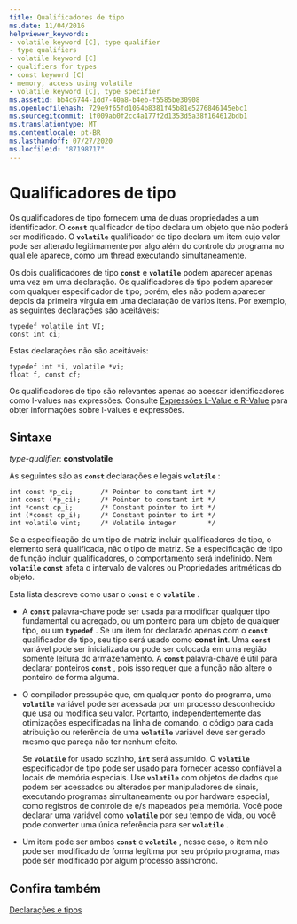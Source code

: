 ```yaml
---
title: Qualificadores de tipo
ms.date: 11/04/2016
helpviewer_keywords:
- volatile keyword [C], type qualifier
- type qualifiers
- volatile keyword [C]
- qualifiers for types
- const keyword [C]
- memory, access using volatile
- volatile keyword [C], type specifier
ms.assetid: bb4c6744-1dd7-40a8-b4eb-f5585be30908
ms.openlocfilehash: 729e9f65fd1054b8381f45b81e5276846145ebc1
ms.sourcegitcommit: 1f009ab0f2cc4a177f2d1353d5a38f164612bdb1
ms.translationtype: MT
ms.contentlocale: pt-BR
ms.lasthandoff: 07/27/2020
ms.locfileid: "87198717"
---
```

# <a name="type-qualifiers"></a>Qualificadores de tipo

Os qualificadores de tipo fornecem uma de duas propriedades a um identificador. O **`const`** qualificador de tipo declara um objeto que não poderá ser modificado. O **`volatile`** qualificador de tipo declara um item cujo valor pode ser alterado legitimamente por algo além do controle do programa no qual ele aparece, como um thread executando simultaneamente.

Os dois qualificadores de tipo **`const`** e **`volatile`** podem aparecer apenas uma vez em uma declaração. Os qualificadores de tipo podem aparecer com qualquer especificador de tipo; porém, eles não podem aparecer depois da primeira vírgula em uma declaração de vários itens. Por exemplo, as seguintes declarações são aceitáveis:

```
typedef volatile int VI;
const int ci;
```

Estas declarações não são aceitáveis:

```
typedef int *i, volatile *vi;
float f, const cf;
```

Os qualificadores de tipo são relevantes apenas ao acessar identificadores como l-values nas expressões. Consulte [Expressões L-Value e R-Value](../c-language/l-value-and-r-value-expressions.md) para obter informações sobre l-values e expressões.

## <a name="syntax"></a>Sintaxe

*type-qualifier*: **constvolatile**

As seguintes são as **`const`** declarações e legais **`volatile`** :

```
int const *p_ci;       /* Pointer to constant int */
int const (*p_ci);     /* Pointer to constant int */
int *const cp_i;       /* Constant pointer to int */
int (*const cp_i);     /* Constant pointer to int */
int volatile vint;     /* Volatile integer        */
```

Se a especificação de um tipo de matriz incluir qualificadores de tipo, o elemento será qualificada, não o tipo de matriz. Se a especificação de tipo de função incluir qualificadores, o comportamento será indefinido. Nem **`volatile`** **`const`** afeta o intervalo de valores ou Propriedades aritméticas do objeto.

Esta lista descreve como usar o **`const`** e o **`volatile`** .

- A **`const`** palavra-chave pode ser usada para modificar qualquer tipo fundamental ou agregado, ou um ponteiro para um objeto de qualquer tipo, ou um **`typedef`** . Se um item for declarado apenas com o **`const`** qualificador de tipo, seu tipo será usado como **const int**. Uma **`const`** variável pode ser inicializada ou pode ser colocada em uma região somente leitura do armazenamento. A **`const`** palavra-chave é útil para declarar ponteiros **`const`** , pois isso requer que a função não altere o ponteiro de forma alguma.

- O compilador pressupõe que, em qualquer ponto do programa, uma **`volatile`** variável pode ser acessada por um processo desconhecido que usa ou modifica seu valor. Portanto, independentemente das otimizações especificadas na linha de comando, o código para cada atribuição ou referência de uma **`volatile`** variável deve ser gerado mesmo que pareça não ter nenhum efeito.

   Se **`volatile`** for usado sozinho, **`int`** será assumido. O **`volatile`** especificador de tipo pode ser usado para fornecer acesso confiável a locais de memória especiais. Use **`volatile`** com objetos de dados que podem ser acessados ou alterados por manipuladores de sinais, executando programas simultaneamente ou por hardware especial, como registros de controle de e/s mapeados pela memória. Você pode declarar uma variável como **`volatile`** por seu tempo de vida, ou você pode converter uma única referência para ser **`volatile`** .

- Um item pode ser ambos **`const`** e **`volatile`** , nesse caso, o item não pode ser modificado de forma legítima por seu próprio programa, mas pode ser modificado por algum processo assíncrono.

## <a name="see-also"></a>Confira também

[Declarações e tipos](../c-language/declarations-and-types.md)
